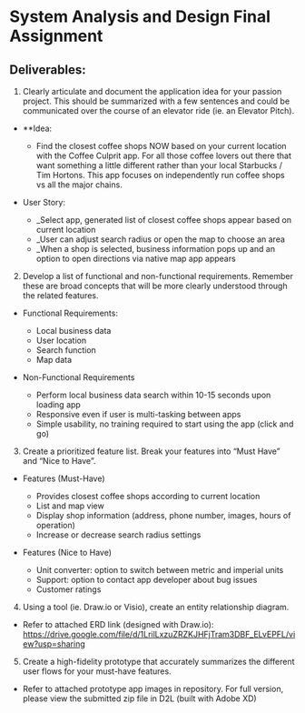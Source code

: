 # System Analysis and Design Final Assignment

## Deliverables:

1. Clearly articulate and document the application idea for your passion project. This should be summarized with a few sentences and could be communicated over the course of an elevator ride (ie. an Elevator Pitch).

  * **Idea:
    * Find the closest coffee shops NOW based on your current location with the Coffee Culprit app. For all those coffee lovers out there that want something a little different rather than your local Starbucks / Tim Hortons. This app focuses on independently run coffee shops vs all the major chains. 

* User Story: 
  * _Select app, generated list of closest coffee shops appear based on current location
  * _User can adjust search radius or open the map to choose an area
  * _When a shop is selected, business information pops up and an option to open directions via native map app appears

2. Develop a list of functional and non-functional requirements. Remember these are broad concepts that will be more clearly understood through the related features.

  * Functional Requirements:
    * Local business data
    * User location
    * Search function
    * Map data

  * Non-Functional Requirements
    * Perform local business data search within 10-15 seconds upon loading app
    * Responsive even if user is multi-tasking between apps
    * Simple usability, no training required to start using the app (click and go)

3. Create a prioritized feature list. Break your features into “Must Have” and “Nice to Have”.

  * Features (Must-Have)
    * Provides closest coffee shops according to current location
    * List and map view
    * Display shop information (address, phone number, images, hours of operation)
    * Increase or decrease search radius settings

  * Features (Nice to Have)
    * Unit converter: option to switch between metric and imperial units
    * Support: option to contact app developer about bug issues
    * Customer ratings

4. Using a tool (ie. Draw.io or Visio), create an entity relationship diagram.

  * Refer to attached ERD link (designed with Draw.io): https://drive.google.com/file/d/1LrilLxzuZRZKJHFjTram3DBF_ELvEPFL/view?usp=sharing

5. Create a high-fidelity prototype that accurately summarizes the different user flows for your must-have features. 
  * Refer to attached prototype app images in repository. For full version, please view the submitted zip file in D2L (built with Adobe XD)
